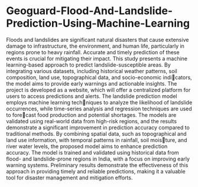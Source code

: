 # Geoguard-Flood-And-Landslide-Prediction-Using-Machine-Learning
Floods and landslides are significant natural disasters that
cause extensive damage to infrastructure, the environment, and
human life, particularly in regions prone to heavy rainfall. Accurate and timely prediction of these events is crucial for mitigating their impact. This study presents a machine learning-based
approach to predict landslide-susceptible areas. By integrating
various datasets, including historical weather patterns, soil composition, land use, topographical data, and socio-economic indicators, the model aims to provide early warnings and actionable
insights. The project is developed as a website, which will offer a
centralized platform for users to access predictions and alerts.
The landslide prediction model employs machine learning techniques to analyze the likelihood of landslide occurrences, while
time-series analysis and regression techniques are used to forecast food production and potential shortages. The models are
validated using real-world data from high-risk regions, and the
results demonstrate a significant improvement in prediction accuracy compared to traditional methods.
By combining spatial data, such as topographical and land use information, with temporal patterns in rainfall, soil moisture, and river water levels, the proposed model aims to enhance
prediction accuracy. The model is trained and validated using
historical data from flood- and landslide-prone regions in India,
with a focus on improving early warning systems. Preliminary
results demonstrate the effectiveness of this approach in providing timely and reliable predictions, making it a valuable tool for
disaster management and mitigation efforts.
